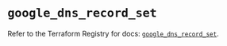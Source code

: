 # `google_dns_record_set`

Refer to the Terraform Registry for docs: [`google_dns_record_set`](https://registry.terraform.io/providers/hashicorp/google-beta/5.41.0/docs/resources/google_dns_record_set).
